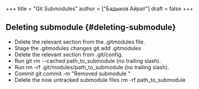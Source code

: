 +++
title = "Git Submodules"
author = ["Бадыков Айрат"]
draft = false
+++

## Deleting submodule {#deleting-submodule}

-   Delete the relevant section from the .gitmodules file.
-   Stage the .gitmodules changes git add .gitmodules
-   Delete the relevant section from .git/config.
-   Run git rm --cached path\_to\_submodule (no trailing slash).
-   Run rm -rf .git/modules/path\_to\_submodule (no trailing slash).
-   Commit git commit -m "Removed submodule "
-   Delete the now untracked submodule files rm -rf path\_to\_submodule
